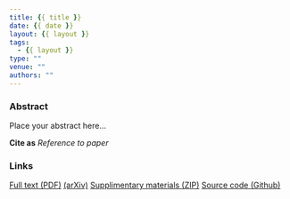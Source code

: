 ```yaml
---
title: {{ title }}
date: {{ date }}
layout: {{ layout }}
tags:
  - {{ layout }}
type: ""
venue: ""
authors: ""
---
```

### Abstract
Place your abstract here...

**Cite as**
*Reference to paper*

### Links
[Full text (PDF)](/files/link_to_file.pdf) [(arXiv)](https://arxiv.org/abs/arxiv_doi)
[Supplimentary materials (ZIP)](/files/link_to_file.zip)
[Source code (Github)](https://github.com/)